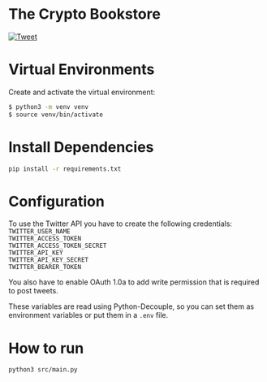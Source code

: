 # The Crypto Bookstore

[![Tweet](https://github.com/maxirosson/the-crypto-bookstore/actions/workflows/tweet.yml/badge.svg?branch=master)](https://github.com/maxirosson/the-crypto-bookstore/actions/workflows/tweet.yml)

# Virtual Environments

Create and activate the virtual environment:
```bash
$ python3 -m venv venv
$ source venv/bin/activate
```

# Install Dependencies

```bash
pip install -r requirements.txt
```

# Configuration

To use the Twitter API you have to create the following credentials:
<br>`TWITTER_USER_NAME`
<br>`TWITTER_ACCESS_TOKEN`
<br>`TWITTER_ACCESS_TOKEN_SECRET`
<br>`TWITTER_API_KEY`
<br>`TWITTER_API_KEY_SECRET`
<br>`TWITTER_BEARER_TOKEN`

You also have to enable OAuth 1.0a to add write permission that is required to post tweets.

These variables are read using Python-Decouple, so you can set them as environment variables or put them in a `.env` file.

# How to run

```bash
python3 src/main.py
```
